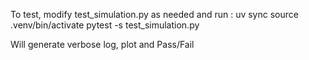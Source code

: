 To test, modify test_simulation.py as needed and run : 
uv sync
source .venv/bin/activate
pytest -s test_simulation.py                                                               

Will generate verbose log, plot and Pass/Fail
